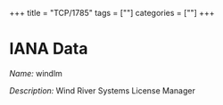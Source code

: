 +++
title = "TCP/1785"
tags = [""]
categories = [""]
+++

# IANA Data

_Name:_ windlm

_Description:_ Wind River Systems License Manager

